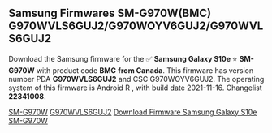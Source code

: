 <h2>Samsung Firmwares SM-G970W(BMC) G970WVLS6GUJ2/G970WOYV6GUJ2/G970WVLS6GUJ2</h2>
Download the Samsung firmware for the ✅ <strong>Samsung Galaxy S10e </strong> ⭐ <strong>SM-G970W</strong> with product code <strong>BMC</strong> <strong> from Canada</strong>. This firmware has version number PDA <strong>G970WVLS6GUJ2</strong> and CSC G970WOYV6GUJ2. The operating system of this firmware is Android R , with build date 2021-11-16. Changelist <strong>22341008</strong>.


[SM-G970W](https://samfirm.shop/samsung/model/SM-G970W)
[G970WVLS6GUJ2](https://samfirm.shop/samsung/pda/G970WVLS6GUJ2)
[Download Firmware Samsung Galaxy S10e SM-G970W](https://samfirm.shop/samsung/firmware/474583)

